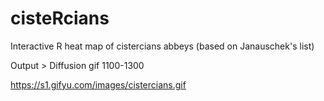 # cisteRcians

Interactive R heat map of cistercians abbeys (based on Janauschek's list)

Output > Diffusion gif 1100-1300

https://s1.gifyu.com/images/cistercians.gif
